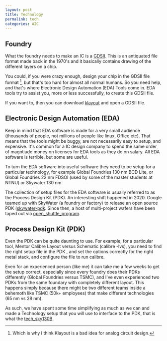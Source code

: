 ```yaml
---
layout: post
title: Technology
permalink: tech
categories: AIC
---
```


## Foundry
What the foundry needs to make an IC is a [GDSII](https://en.wikipedia.org/wiki/GDSII). This is an antiquated file format made back in the 1970's and it basically contains drawing of the different layers on a chip.

You could, if you were crazy enough, design your chip in the GDSII file format [^1], but that's too hard for almost all normal humans. So you need help, and that's where Electronic Design Automation (EDA) Tools come in. EDA tools try to assist you, more or less successfully, to create this GDSII file.

If you want to, then you can download [klayout](https://www.klayout.de) and open a GDSII file. 


## Electronic Design Automation (EDA)

Keep in mind that EDA software is made for a very small audience (thousands of people, not millions of people like linux, Office etc). That means that the tools might be buggy, are not necessarily easy to setup, and expensive. It's common for a IC design company to spend the same order of magntiude money on licenses for EDA tools as they do on salary. All EDA software is terrible, but some are useful.

To turn the EDA software into useful software they need to be setup for a particular technology, for example Global Foundries 130 nm BCD Lite, or Global Foundries 22 nm FDSOI (used by some of the master students at NTNU) or Skywater 130 nm.

The collection of setup files for the EDA software is usually referred to as the Process Design Kit (PDK). An interesting shift happened in 2020. Google teamed up with SkyWater (a foundry or factory) to release an open source PDK ([skywater-pdk](https://skywater-pdk.readthedocs.io/en/main/). Since then, a host of multi-project wafers have been taped out via [open_shuttle_program](https://efabless.com/open_shuttle_program). 


## Process Design Kit (PDK) 

Even the PDK can be quite daunting to use. For example, for a particular tool, Mentor Calibre Layout versus Schematic (calibre -lvs), you need to find the right setup file in the PDK , and set the options correctly for the right metal stack, and configure the file to run calibre. 

Even for an experienced person (like me) it can take me a few weeks to get the setup correct, especially since every foundry does their PDKs differently (Global Foundries versus TSMC), and I've even experienced two PDKs from the same foundary with completely different layout. This happens simply because there might be two different teams inside a behemoth like TSMC (50k+ employees) that make different technologies (65 nm vs 28 nm). 

As such, we have spent some time simplifying as much as we can and made a Technology setup that you will use to interface to the PDK, that is what the [tech_sky130B](https://github.com/wulffern/tech_sky130B). 

[^1]: Which is why I think Klayout is a bad idea for analog circuit design.
